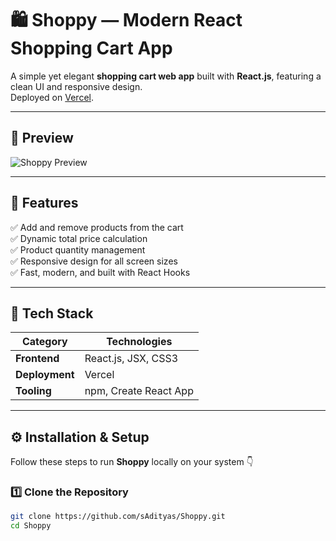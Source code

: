 # 🛍️ Shoppy — Modern React Shopping Cart App

A simple yet elegant **shopping cart web app** built with **React.js**, featuring a clean UI and responsive design.  
Deployed on [Vercel](https://shoppy-omega-ten.vercel.app).

---

## 🧾 Preview

![Shoppy Preview](https://via.placeholder.com/1200x600?text=Shoppy+App+Preview)

---

## 🚀 Features

✅ Add and remove products from the cart  
✅ Dynamic total price calculation  
✅ Product quantity management  
✅ Responsive design for all screen sizes  
✅ Fast, modern, and built with React Hooks  

---

## 🧰 Tech Stack

| Category | Technologies |
|-----------|---------------|
| **Frontend** | React.js, JSX, CSS3 |
| **Deployment** | Vercel |
| **Tooling** | npm, Create React App |

---

## ⚙️ Installation & Setup

Follow these steps to run **Shoppy** locally on your system 👇

### 1️⃣ Clone the Repository
```bash
git clone https://github.com/sAdityas/Shoppy.git
cd Shoppy
